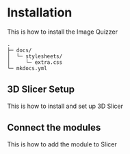 # Installation

This is how to install the Image Quizzer

```
.
├─ docs/
│  └─ stylesheets/
│     └─ extra.css
└─ mkdocs.yml
```

## 3D Slicer Setup

This is how to install and set up 3D Slicer

## Connect the modules

This is how to add the module to Slicer